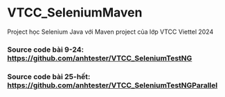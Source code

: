 # VTCC_SeleniumMaven
Project học Selenium Java với Maven project của lớp VTCC Viettel 2024

### Source code bài 9-24: https://github.com/anhtester/VTCC_SeleniumTestNG

### Source code bài 25-hết: https://github.com/anhtester/VTCC_SeleniumTestNGParallel
